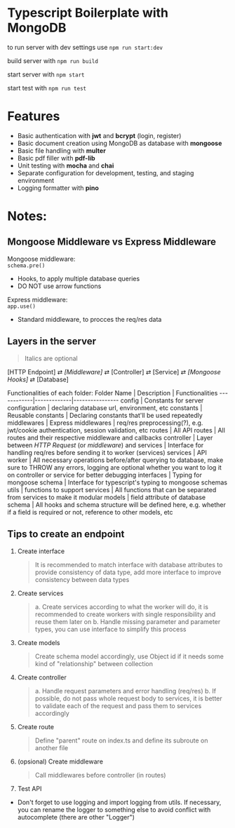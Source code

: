 # Typescript Boilerplate with MongoDB

to run server with dev settings use `npm run start:dev`

build server with `npm run build`

start server with `npm start`

start test with `npm run test`

# Features

- Basic authentication with **jwt** and **bcrypt** (login, register)
- Basic document creation using MongoDB as database with **mongoose**
- Basic file handling with **multer**
- Basic pdf filler with **pdf-lib**
- Unit testing with **mocha** and **chai**
- Separate configuration for development, testing, and staging environment
- Logging formatter with **pino**

# Notes:

## Mongoose Middleware vs Express Middleware

Mongoose middleware:  
`schema.pre()`

- Hooks, to apply multiple database queries
- DO NOT use arrow functions

Express middleware:  
`app.use()`

- Standard middleware, to procces the req/res data

## Layers in the server

> Italics are optional

[HTTP Endpoint] &rlarr; _[Middleware]_ &rlarr; [Controller] &rlarr; [Service] &rlarr; _[Mongoose Hooks]_ &rlarr; [Database]

Functionalities of each folder:
Folder Name | Description | Functionalities
------------|-------------|----------------
config | Constants for server configuration | declaring database url, environment, etc
constants | Reusable constants | Declaring constants that'll be used repeatedly
middlewares | Express middlewares | req/res preprocessing(?), e.g. jwt/cookie authentication, session validation, etc
routes | All API routes | All routes and their respective middleware and callbacks
controller | Layer between _HTTP Request_ (or _middleware_) and services | Interface for handling req/res before sending it to worker (services)
services | API worker | All necessary operations before/after querying to database, make sure to THROW any errors, logging are optional whether you want to log it on controller or service for better debugging
interfaces | Typing for mongoose schema | Interface for typescript's typing to mongoose schemas
utils | functions to support services | All functions that can be separated from services to make it modular
models | field attribute of database schema | All hooks and schema structure will be defined here, e.g. whether if a field is required or not, reference to other models, etc

## Tips to create an endpoint

1. Create interface
   > It is recommended to match interface with database attributes to provide consistency of data type, add more interface to improve consistency between data types 
1. Create services
   > a. Create services according to what the worker will do, it is recommended to create workers with single responsibility and reuse them later on
   > b. Handle missing parameter and parameter types, you can use interface to simplify this process
2. Create models
   > Create schema model accordingly, use Object id if it needs some kind of "relationship" between collection
3. Create controller
   > a. Handle request parameters and error handling (req/res) 
   > b. If possible, do not pass whole request body to services, it is better to validate each of the request and pass them to services accordingly
4. Create route
   > Define "parent" route on index.ts and define its subroute on another file
5. (opsional) Create middleware
   > Call middlewares before controller (in routes)
6. Test API

- Don't forget to use logging and import logging from utils. If necessary, you can rename the logger to something else to avoid conflict with autocomplete (there are other "Logger")
